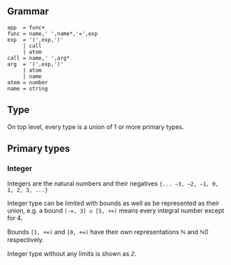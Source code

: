 ## Grammar

```ebnf
app  = func+
func = name,' ',name*,'=',exp
exp  = '(',exp,')'
     | call
     | atom
call = name,' ',arg*
arg  = '(',exp,')'
     | atom
     | name
atom = number
name = string
```

## Type

On top level, every type is a union of 1 or more primary types.

## Primary types

### Integer

Integers are the natural numbers and their negatives `{... −3, −2, −1, 0, 1, 2, 3, ...}`

Integer type can be limited with bounds as well as be represented as their union, e.g. a bound `(-∞, 3] ∪ [5, +∞)` means every integral number except for 4.

Bounds `[1, +∞)` and `[0, +∞)` have their own representations ℕ and ℕ0 respectively.

Integer type without any limits is shown as ℤ.

